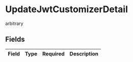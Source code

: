 # UpdateJwtCustomizerDetail

arbitrary


## Fields

| Field       | Type        | Required    | Description |
| ----------- | ----------- | ----------- | ----------- |